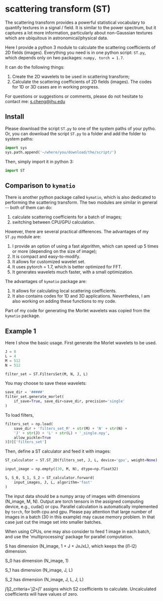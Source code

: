 # scattering transform (ST)

The scattering transform provides a powerful statistical vocabulary to quantify textures in a signal / field. It is similar to the power spectrum, but it captures a lot more information, particularly about non-Gaussian textures which are ubiquitous in astronomical/physical data.

Here I provide a python 3 module to calculate the scattering coefficients of 2D fields (images). Everything you need is in one python script: `ST.py`, which depends only on two packages: `numpy, torch = 1.7`. 

It can do the following things:
1. Create the 2D wavelets to be used in scattering transform;
2. Calculate the scattering coefficients of 2D fields (images).
The codes for 1D or 3D cases are in working progress.

For questions or suggestions or comments, please do not hesitate to contact me: s.cheng@jhu.edu

## Install
Please download the script `ST.py` to one of the system paths of your pytho. Or, you can download the script `ST.py` to a folder and add the folder to system paths: 
```python
import sys
sys.path.append('~/where/you/download/the/script/')
``` 
Then, simply import it in python 3:
```python
import ST
```

## Comparison to `kymatio`

There is another python package called `kymatio`, which is also dedicated to performing the scattering transform. The two modules are similar in general -- both of them can do:
1. calculate scattering coefficients for a batch of images;
2. switching between CPU/GPU calculation.

However, there are several practical differences. The advantages of my `ST.py` module are:
1. I provide an option of using a fast algorithm, which can speed up 5 times or more (depending on the size of image);
2. It is compact and easy-to-modify.
3. It allows for customized wavelet set.
4. It uses pytorch = 1.7, which is better optimized for FFT. 
5. It generates wavelets much faster, with a small optimization.

The advantages of `kymatio` package are:
1. It allows for calculating local scattering coefficients.
2. It also contains codes for 1D and 3D applications.
Nevertheless, I am also working on adding these functions to my code.

Part of my code for generating the Morlet wavelets was copied from the `kymatio` package.

## Example 1

Here I show the basic usage. First generate the Morlet wavelets to be used.
```python
J = 8
L = 4
M = 512
N = 512

filter_set = ST.FiltersSet(M, N, J, L)
```
You may choose to save these wavelets:
```python
save_dir = '#####'
filter_set.generate_morlet(
    if_save=True, save_dir=save_dir, precision='single'
)
```
To load filters,
```python
filters_set = np.load(
    save_dir + 'filters_set_M' + str(M) + 'N' + str(N) + 
    'J' + str(J) + 'L' + str(L) + '_single.npy',
    allow_pickle=True
)[0]['filters_set']
```
Then, define a ST calculator and feed it with images:
```python
ST_calculator = ST.ST_2D(filters_set, J, L, device='gpu', weight=None)

input_image = np.empty((30, M, N), dtype=np.float32)

S, S_0, S_1, S_2 = ST_calculator.forward(
    input_images, J, L, algorithm='fast'
)
```

The input data should be a numpy array of images with dimensions (N_image, M, N). Output are torch tensors in the assigned computing device, e.g., cuda() or cpu. Parallel calculation is automatically implemented by `torch`, for both cpu and gpu. Please pay attention that large number of images in a batch (30 in this example) may cause memory problem. In that case just cut the image set into smaller batches. 

When using CPUs, one may also consider to feed 1 image in each batch, and use the 'multiprocessing' package for parallel computation.

S has dimension (N_image, 1 + J + JxJxL), which keeps the (l1-l2) dimension.

S_0 has dimension (N_image, 1)

S_1 has dimension (N_image, J, L)

S_2 has dimension (N_image, J, L, J, L)

j1j2_criteria='j2>j1' assigns which S2 coefficients to calculate. Uncalculated
coefficients will have values of zero.

